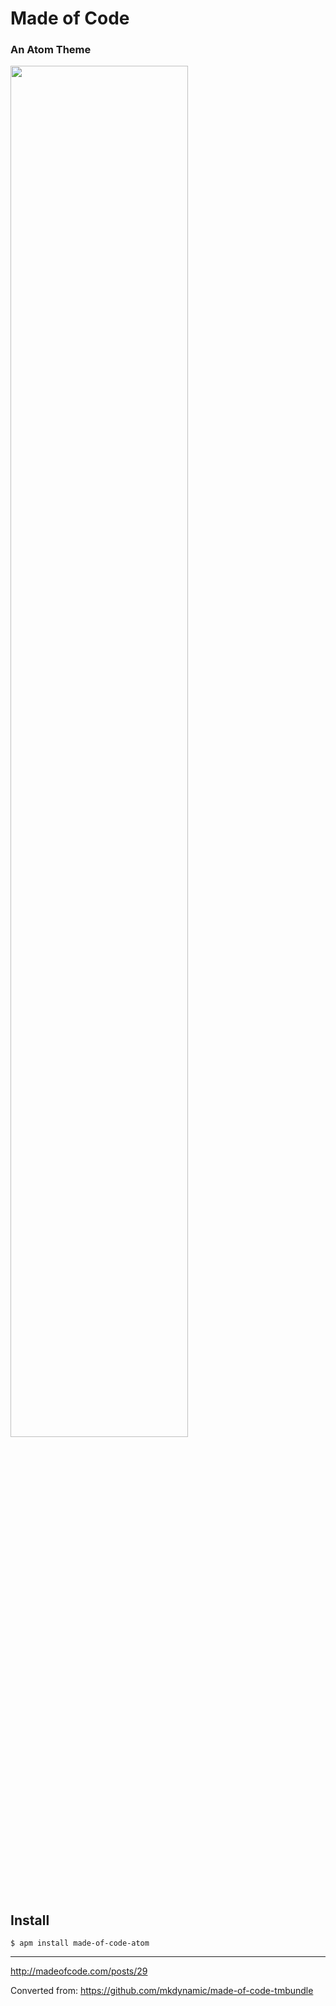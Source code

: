 # Made of Code

### An Atom Theme


<img src="http://madeofcode.s3.amazonaws.com/assets/production/9/medium.png" width="75%" />


## Install

`$ apm install made-of-code-atom`

---
http://madeofcode.com/posts/29

Converted from: https://github.com/mkdynamic/made-of-code-tmbundle
